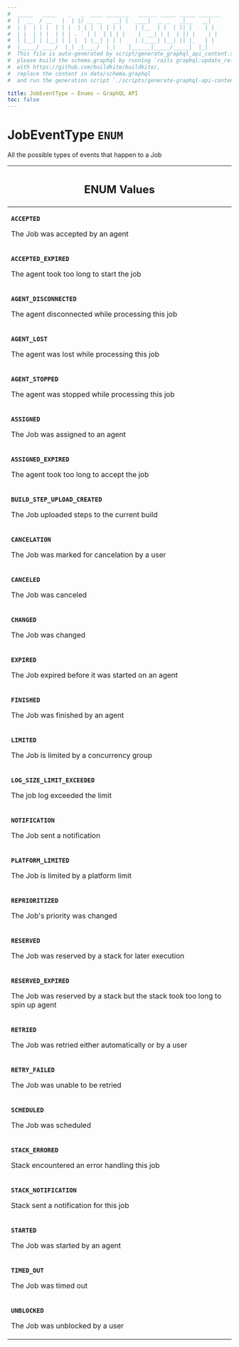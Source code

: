 ```yaml
---
#  _____   ____    _   _  ____ _______   ______ _____ _____ _______
#  |  __  / __   |  | |/ __ __   __| |  ____|  __ _   _|__   __|
#  | |  | | |  | | |  | | |  | | | |    | |__  | |  | || |    | |
#  | |  | | |  | | | . ` | |  | | | |    |  __| | |  | || |    | |
#  | |__| | |__| | | |  | |__| | | |    | |____| |__| || |_   | |
#  |_____/ ____/  |_| _|____/  |_|    |______|_____/_____|  |_|
#  This file is auto-generated by script/generate_graphql_api_content.sh,
#  please build the schema.graphql by running `rails graphql:update_reference_schema`
#  with https://github.com/buildkite/buildkite/,
#  replace the content in data/schema.graphql
#  and run the generation script `./scripts/generate-graphql-api-content.sh`.

title: JobEventType – Enums – GraphQL API
toc: false
---
```

<!-- vale off -->
<h1 class="has-pills">
  JobEventType
  <span data-algolia-exclude><span class="pill pill--enum pill--normal-case pill--large"><code>ENUM</code></span></span>
</h1>
<!-- vale on -->


All the possible types of events that happen to a Job









<table class="responsive-table responsive-table--single-column-rows">
  <thead>
    <th>
      <h2 data-algolia-exclude>ENUM Values</h2>
    </th>
  </thead>
  <tbody>
    <tr><td><p><strong><code>ACCEPTED</code></strong></p><p>The Job was accepted by an agent</p></td></tr><tr><td><p><strong><code>ACCEPTED_EXPIRED</code></strong></p><p>The agent took too long to start the job</p></td></tr><tr><td><p><strong><code>AGENT_DISCONNECTED</code></strong></p><p>The agent disconnected while processing this job</p></td></tr><tr><td><p><strong><code>AGENT_LOST</code></strong></p><p>The agent was lost while processing this job</p></td></tr><tr><td><p><strong><code>AGENT_STOPPED</code></strong></p><p>The agent was stopped while processing this job</p></td></tr><tr><td><p><strong><code>ASSIGNED</code></strong></p><p>The Job was assigned to an agent</p></td></tr><tr><td><p><strong><code>ASSIGNED_EXPIRED</code></strong></p><p>The agent took too long to accept the job</p></td></tr><tr><td><p><strong><code>BUILD_STEP_UPLOAD_CREATED</code></strong></p><p>The Job uploaded steps to the current build</p></td></tr><tr><td><p><strong><code>CANCELATION</code></strong></p><p>The Job was marked for cancelation by a user</p></td></tr><tr><td><p><strong><code>CANCELED</code></strong></p><p>The Job was canceled</p></td></tr><tr><td><p><strong><code>CHANGED</code></strong></p><p>The Job was changed</p></td></tr><tr><td><p><strong><code>EXPIRED</code></strong></p><p>The Job expired before it was started on an agent</p></td></tr><tr><td><p><strong><code>FINISHED</code></strong></p><p>The Job was finished by an agent</p></td></tr><tr><td><p><strong><code>LIMITED</code></strong></p><p>The Job is limited by a concurrency group</p></td></tr><tr><td><p><strong><code>LOG_SIZE_LIMIT_EXCEEDED</code></strong></p><p>The job log exceeded the limit</p></td></tr><tr><td><p><strong><code>NOTIFICATION</code></strong></p><p>The Job sent a notification</p></td></tr><tr><td><p><strong><code>PLATFORM_LIMITED</code></strong></p><p>The Job is limited by a platform limit</p></td></tr><tr><td><p><strong><code>REPRIORITIZED</code></strong></p><p>The Job's priority was changed</p></td></tr><tr><td><p><strong><code>RESERVED</code></strong></p><p>The Job was reserved by a stack for later execution</p></td></tr><tr><td><p><strong><code>RESERVED_EXPIRED</code></strong></p><p>The Job was reserved by a stack but the stack took too long to spin up agent</p></td></tr><tr><td><p><strong><code>RETRIED</code></strong></p><p>The Job was retried either automatically or by a user</p></td></tr><tr><td><p><strong><code>RETRY_FAILED</code></strong></p><p>The Job was unable to be retried</p></td></tr><tr><td><p><strong><code>SCHEDULED</code></strong></p><p>The Job was scheduled</p></td></tr><tr><td><p><strong><code>STACK_ERRORED</code></strong></p><p>Stack encountered an error handling this job</p></td></tr><tr><td><p><strong><code>STACK_NOTIFICATION</code></strong></p><p>Stack sent a notification for this job</p></td></tr><tr><td><p><strong><code>STARTED</code></strong></p><p>The Job was started by an agent</p></td></tr><tr><td><p><strong><code>TIMED_OUT</code></strong></p><p>The Job was timed out</p></td></tr><tr><td><p><strong><code>UNBLOCKED</code></strong></p><p>The Job was unblocked by a user</p></td></tr>
  </tbody>
</table>
